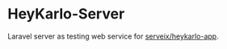<h1>HeyKarlo-Server</h1>
Laravel server as testing web service for
<a href="https://github.com/Serveix/heykarlo-app">serveix/heykarlo-app</a>.
